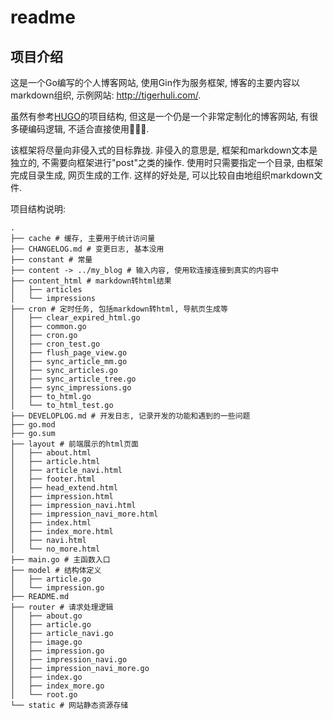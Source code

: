 # readme

## 项目介绍

这是一个Go编写的个人博客网站, 使用Gin作为服务框架, 博客的主要内容以markdown组织, 示例网站: http://tigerhuli.com/.

虽然有参考[HUGO](https://gohugo.io/)的项目结构, 但这是一个仍是一个非常定制化的博客网站, 有很多硬编码逻辑, 不适合直接使用🙅🏻‍♂️.

该框架将尽量向非侵入式的目标靠拢. 非侵入的意思是, 框架和markdown文本是独立的, 不需要向框架进行"post"之类的操作. 使用时只需要指定一个目录, 由框架完成目录生成, 网页生成的工作. 这样的好处是, 可以比较自由地组织markdown文件.

项目结构说明:

```shell
.
├── cache # 缓存, 主要用于统计访问量
├── CHANGELOG.md # 变更日志, 基本没用
├── constant # 常量
├── content -> ../my_blog # 输入内容, 使用软连接连接到真实的内容中
├── content_html # markdown转html结果
│   ├── articles
│   └── impressions
├── cron # 定时任务, 包括markdown转html, 导航页生成等
│   ├── clear_expired_html.go
│   ├── common.go
│   ├── cron.go
│   ├── cron_test.go
│   ├── flush_page_view.go
│   ├── sync_article_mm.go
│   ├── sync_articles.go
│   ├── sync_article_tree.go
│   ├── sync_impressions.go
│   ├── to_html.go
│   └── to_html_test.go
├── DEVELOPLOG.md # 开发日志, 记录开发的功能和遇到的一些问题
├── go.mod
├── go.sum
├── layout # 前端展示的html页面
│   ├── about.html
│   ├── article.html
│   ├── article_navi.html
│   ├── footer.html
│   ├── head_extend.html
│   ├── impression.html
│   ├── impression_navi.html
│   ├── impression_navi_more.html
│   ├── index.html
│   ├── index_more.html
│   ├── navi.html
│   └── no_more.html
├── main.go # 主函数入口
├── model # 结构体定义
│   ├── article.go
│   └── impression.go
├── README.md
├── router # 请求处理逻辑
│   ├── about.go
│   ├── article.go
│   ├── article_navi.go
│   ├── image.go
│   ├── impression.go
│   ├── impression_navi.go
│   ├── impression_navi_more.go
│   ├── index.go
│   ├── index_more.go
│   └── root.go
└── static # 网站静态资源存储
```
